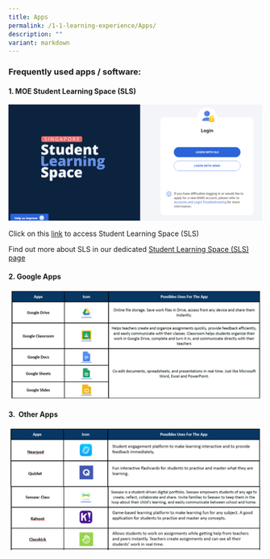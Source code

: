 ```yaml
---
title: Apps
permalink: /1-1-learning-experience/Apps/
description: ""
variant: markdown
---
```

### **Frequently used apps / software:**  

  

#### **1\. MOE Student Learning Space (SLS)**

![](/images/SLS_main_page_login.png)

Click on this [link](https://vle.learning.moe.edu.sg/login) to access Student Learning Space (SLS)

  

Find out more about SLS in our dedicated [Student Learning Space (SLS) page](https://www.kranjipri.moe.edu.sg/Student-Learning-Space/)

  

#### **2\. Google Apps**

![](/images/Our%20Curriculum/Signature%20Programmes/11%20Learning%20Experience/Apps/A2.png)

#### **3.  Other Apps**

![](/images/Our%20Curriculum/Signature%20Programmes/11%20Learning%20Experience/Apps/A3.png)